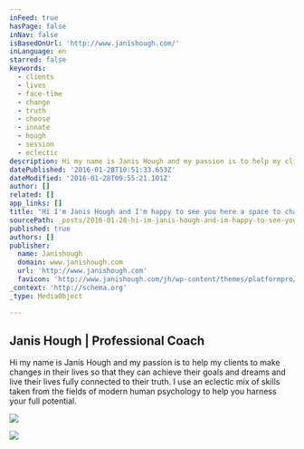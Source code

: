 ```yaml
---
inFeed: true
hasPage: false
inNav: false
isBasedOnUrl: 'http://www.janishough.com/'
inLanguage: en
starred: false
keywords:
  - clients
  - lives
  - face-time
  - change
  - truth
  - choose
  - innate
  - hough
  - session
  - eclectic
description: Hi my name is Janis Hough and my passion is to help my clients to make changes in their lives so that they can achieve their goals and dreams and live their lives fully connected to their truth. I use an eclectic mix of skills taken from the fields of modern human psychology to help you harness your full potential.
datePublished: '2016-01-28T10:51:33.653Z'
dateModified: '2016-01-28T09:55:21.101Z'
author: []
related: []
app_links: []
title: "Hi I'm Janis Hough and I'm happy to see you here a space to change your life | Janis Hough"
sourcePath: _posts/2016-01-28-hi-im-janis-hough-and-im-happy-to-see-you-here-a-space-to.md
published: true
authors: []
publisher:
  name: Janishough
  domain: www.janishough.com
  url: 'http://www.janishough.com'
  favicon: 'http://www.janishough.com/jh/wp-content/themes/platformpro/admin/images/favicon-pagelines.ico'
_context: 'http://schema.org'
_type: MediaObject

---
```

<article style=""><h1>Janis Hough | Professional Coach</h1><p>Hi my name is Janis Hough and my passion is to help my clients to make changes in their lives so that they can achieve their goals and dreams and live their lives fully connected to their truth. I use an eclectic mix of skills taken from the fields of modern human psychology to help you harness your full potential.</p><img src="https://s3-us-west-2.amazonaws.com/the-grid-img/p/f2caf52fb1df01d1e205339c7ecad97437d7040f.jpg" /></article>

![](https://the-grid-user-content.s3-us-west-2.amazonaws.com/dcb36ccf-7528-4f90-bcc9-7c5be0278482.png)